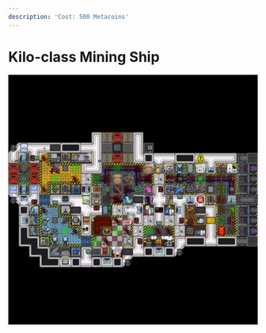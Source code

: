 ```yaml
---
description: 'Cost: 500 Metacoins'
---
```


# Kilo-class Mining Ship

![](<../.gitbook/assets/image (9).png>)
